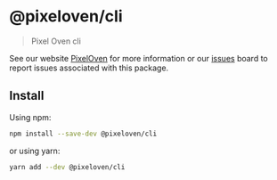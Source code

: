 # @pixeloven/cli

> Pixel Oven cli

See our website [PixelOven](https://www.pixeloven.com/) for more information or our [issues](https://github.com/pixeloven/pixeloven/issues) board to report issues associated with this package.

## Install

Using npm:

```sh
npm install --save-dev @pixeloven/cli
```

or using yarn:

```sh
yarn add --dev @pixeloven/cli
```

